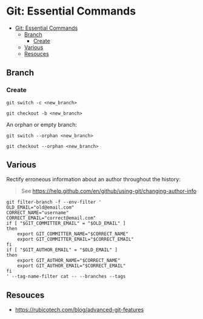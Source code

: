 # Git: Essential Commands

<!-- TOC -->
* [Git: Essential Commands](#git-essential-commands)
  * [Branch](#branch)
    * [Create](#create)
  * [Various](#various)
  * [Resouces](#resouces)
<!-- TOC -->

## Branch

### Create

```shell
git switch -c <new_branch>
```

```shell
git checkout -b <new_branch>
```

An orphan or empty branch:

```shell
git switch --orphan <new_branch>
```

```shell
git checkout --orphan <new_branch>
```

## Various

Rectify erroneous information about an author throughout the history:

> See https://help.github.com/en/github/using-git/changing-author-info

```shell
git filter-branch -f --env-filter '
OLD_EMAIL="old@email.com"
CORRECT_NAME="username"
CORRECT_EMAIL="correct@email.com"
if [ "$GIT_COMMITTER_EMAIL" = "$OLD_EMAIL" ]
then
    export GIT_COMMITTER_NAME="$CORRECT_NAME"
    export GIT_COMMITTER_EMAIL="$CORRECT_EMAIL"
fi
if [ "$GIT_AUTHOR_EMAIL" = "$OLD_EMAIL" ]
then
    export GIT_AUTHOR_NAME="$CORRECT_NAME"
    export GIT_AUTHOR_EMAIL="$CORRECT_EMAIL"
fi
' --tag-name-filter cat -- --branches --tags
```

## Resouces

* https://rubicotech.com/blog/advanced-git-features

